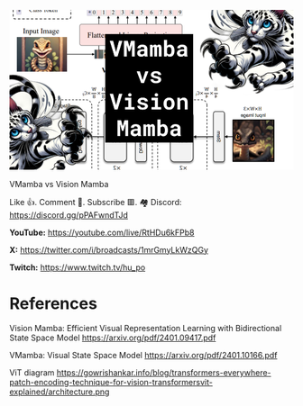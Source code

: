 ![](thumbnails/21.01.2024.png)

VMamba vs Vision Mamba

Like 👍. Comment 💬. Subscribe 🟥.
🏘 Discord: https://discord.gg/pPAFwndTJd

**YouTube:** https://youtube.com/live/RtHDu6kFPb8

**X:** https://twitter.com/i/broadcasts/1mrGmyLkWzQGy

**Twitch:** https://www.twitch.tv/hu_po


# References

Vision Mamba: Efficient Visual Representation Learning with Bidirectional State Space Model
https://arxiv.org/pdf/2401.09417.pdf

VMamba: Visual State Space Model
https://arxiv.org/pdf/2401.10166.pdf

ViT diagram
https://gowrishankar.info/blog/transformers-everywhere-patch-encoding-technique-for-vision-transformersvit-explained/architecture.png
